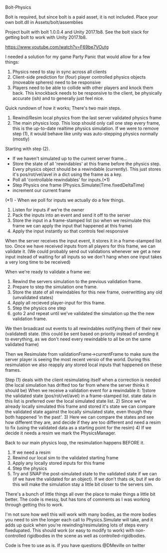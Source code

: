 Bolt-Physics

Bolt is required, but since bolt is a paid asset, it is not included.  Place your own bolt.dll in Assets/bolt/assemblies

Project built with bolt 1.0.0.4 and Unity 2017.1b8.
See the bolt slack for getting bolt to work with Unity 2017.1b8.

https://www.youtube.com/watch?v=F69be7VOutg

I needed a solution for my game Party Panic that would allow for a few things:
1) Physics need to stay in sync across all clients
2) Client-side prediction for (four) player controlled physics objects (moveable spheres) need to be responsive
3) Players need to be able to collide with other players and knock them back. This knockback needs to be responsive to the client, be physically accurate (ish) and to generally just feel nice.
   

Quick rundown of how it works;
There's two main steps. 
1) Rewind/Resim local physics from the last server validated physics frame
2) The main physics loop. This loop should only call one step every frame, this is the up-to-date realtime physics simulation. If we were to remove step (1), it would behave like unity was auto-stepping physics normally (mostly)

Starting with step (2).  
- If we haven't simulated up to the current server frame...
- Store the state of all 'rewindables' at this frame before the physics step. Every physics object should be a rewindable (currently).  This just stores it's pos/rot/vel/avel in a dict using the frame as a key.
- Poll all 'controllable rewindables' for inputs.(*1)
- Step Physics one frame (Physics.Simulate(Time.fixedDeltaTime)
- increment our current frame

(*1) - When we poll for inputs we actually do a few things.
1) Listen for inputs if we're the owner
2) Pack the inputs into an event and send it off to the server
3) Store the input in a frame-stamped list (so when we resimulate this frame we can apply the input that happened at this frame)
4) Apply the input instantly so that controls feel responsive

When the server receives the input event, it stores it in a frame-stamped list too.
Once we have received inputs from all players for this frame, we can validate it.  (We could probably send out validations whenever we get a new input instead of waiting for all inputs so we don't hang when one input takes a very long time to be received)

When we're ready to validate a frame we:
1) Rewind the servers simulation to the previous validation frame.
2) Prepare to step the simulation one frame.
3) Store the state of all rewindables for this new frame, overwritting any old (unvalidated states)
4) Apply all recieved player-input for this frame.
5) Step the physics one step
6) goto 2 and repeat until we've validated the simulation up the the new validation frame.

We then broadcast out events to all rewindables notifying them of their new (validated) state. (this could be sent based on priority instead of sending it to everything, as we don't need every rewindable to all be on the same validated frame)

Then we Resimulate from validationFrame->currentFrame to make sure the server player is seeing the most recent versio of the world.  During this resimulation we also reapply any stored local inputs that happened on these frames.

Step (1) deals with the client resimulating itself when a correction is needed (the local simulation has drifted too far from where the server thinks it should be)
When we receive a validation event for a rewindable it:
1)store the validated state (pos/rot/vel/avel) in a frame-stamped list.  state data in this list is preferred over the local simulated state list.
2) Since we've already locally simulated this frame and stored it's state we can compare the validated state against the locally simulated state, even though they both happened 'in the past'.
3) Here we can compare the states and see how different they are, and decide if they are too different and need a resim to fix (using the validated data as a starting point for the resim)
4) If we decide it needs a resim we mark the PhysicsManager.

Back to our main physics loop, the resimulation happens BEFORE it.
1) If we need a resim
2) Rewind our local sim to the validated starting frame
3) Apply any locally stored inputs for this frame
4) Step the physics
5) Try and SNAP the post-simulated state to the validated state if we can (if we have the validated for an object).  If we don't thats ok, but if we do this will make the simulation stay a little bit closer to the servers sim.

There's a bunch of little things all over the place to make things a little bit better.  The code is messy, but has tons of comments as I was working through getting this to work.

I'm not sure how well this will work with many bodies, as the more bodies you need to sim the longer each call to Physics.Simulate will take, and it adds up quick when you're rewinding/resimulating lots of steps every fixedupated.  This should work (or easy to modify to work) with non-controlled rigidbodies in the scene as well as controlled-rigidbodies.

Code is free to use as is.  If you have questions @DMeville on twitter

